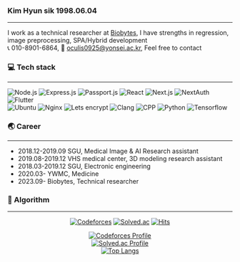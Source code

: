 <div>
<div>

### Kim Hyun sik 1998.06.04  
---  
I work as a technical researcher at [Biobytes](https://github.com/biobyteskorea), I have strengths in regression, image preprocessing, SPA/Hybrid development  
📞 010-8901-6864, 📧 [oculis0925@yonsei.ac.kr](mailto:oculis0925@yonsei.ac.kr), Feel free to contact  


### 💻 Tech stack  
--- 
![Node.js] ![Express.js] ![Passport.js] ![React] ![Next.js] ![NextAuth] ![Flutter]  
![Ubuntu] ![Nginx] ![Lets encrypt] ![Clang] ![CPP] ![Python] ![Tensorflow]  

### 🌏 Career  
--- 
- 2018.12-2019.09 SGU, Medical Image & AI Research assistant   
- 2019.08-2019.12 VHS medical center, 3D modeling research assistant  
- 2018.03-2019.12 SGU, Electronic engineering
- 2020.03- YWMC, Medicine  
- 2023.09- Biobytes, Technical researcher

### 🧠 Algorithm
---  
</div>
<div align="center">

[![Codeforces]](https://codeforces.com/profile/oculis)
[![Solved.ac]](https://solved.ac/oculis)
[![Hits](https://hits.seeyoufarm.com/api/count/incr/badge.svg?url=https%3A%2F%2Fgithub.com%2Foculis0925&count_bg=%23000000&title_bg=%23D32424&icon=&icon_color=%23FF5555&title=hits&edge_flat=false)](https://hits.seeyoufarm.com)

<!-- [![Coffee]](https://www.buymeacoffee.com/oculis)  -->
[![Codeforces Profile](https://cf.leed.at?id=oculis)](https://codeforces.com/profile/oculis)  
[![Solved.ac Profile](http://mazassumnida.wtf/api/v2/generate_badge?boj=oculis)](https://solved.ac/oculis/)  
[![Top Langs](https://github-readme-stats.vercel.app/api/top-langs/?username=oculi-s&layout=compact&hide_border=true&theme=dark&count_private=true)](https://github.com/anuraghazra/github-readme-stats)

</div>
</div>

[Flutter]: https://img.shields.io/badge/Flutter-02569B?logo=flutter&logoColor=fff&style=flat
[Gmail]: https://img.shields.io/badge/Gmail-EA4335?logo=gmail&logoColor=fff&style=flat
[Tistory]: https://img.shields.io/badge/Tistory-000?logo=tistory&logoColor=fff&style=flat
[Node.js]: https://img.shields.io/badge/Node.js-393?logo=nodedotjs&logoColor=fff&style=flat
[Express.js]: https://img.shields.io/badge/Express-000?logo=express&logoColor=fff&style=flat
[Passport.js]: https://img.shields.io/badge/Passport-34E27A?logo=passport&logoColor=000&style=flat
[React]: https://img.shields.io/badge/React-61DAFB?logo=react&logoColor=000&style=flat
[Next.js]: https://img.shields.io/badge/Next.js-000?logo=nextdotjs&logoColor=fff&style=flat
[NextAuth]: https://img.shields.io/badge/NextAuth-000000?style=flat&logo=nextdotjs&logoColor=white
[Ubuntu]: https://img.shields.io/badge/Ubuntu-E95420?logo=ubuntu&logoColor=fff&style=flat
[Nginx]: https://img.shields.io/badge/NGINX-009639?logo=nginx&logoColor=fff&style=flat
[Lets encrypt]: https://img.shields.io/badge/Let's%20Encrypt-003A70?logo=letsencrypt&logoColor=fff&style=flat
[CPP]: https://img.shields.io/badge/C%2B%2B-00599C?logo=cplusplus&logoColor=fff&style=flat
[Python]: https://img.shields.io/badge/python-3670A0?style=flat&logo=python&logoColor=ffdd54
[Tensorflow]: https://img.shields.io/badge/TensorFlow-%23FF6F00.svg?style=flat&logo=TensorFlow&logoColor=white
[Clang]: https://img.shields.io/badge/C-A8B9CC?logo=c&logoColor=fff&style=flat
[Coffee]: https://www.buymeacoffee.com/assets/img/custom_images/orange_img.png
[CodeForces]: https://badges.joonhyung.xyz/codeforces/oculis.svg
[Solved.ac]: http://mazassumnida.wtf/api/mini/generate_badge?boj=oculis
